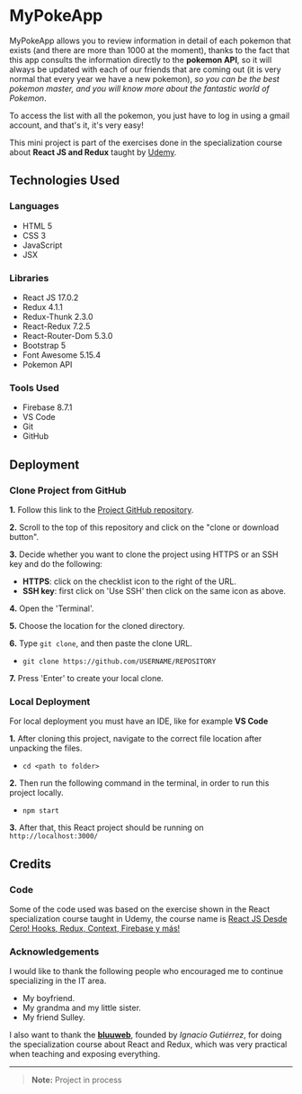 # MyPokeApp

MyPokeApp allows you to review information in detail of each pokemon that exists (and there are more than 1000 at the moment), thanks to the fact that this app consults the information directly to the **pokemon API**, so it will always be updated with each of our friends that are coming out (it is very normal that every year we have a new pokemon), *so you can be the best pokemon master, and you will know more about the fantastic world of Pokemon*.

To access the list with all the pokemon, you just have to log in using a gmail account, and that's it, it's very easy!

This mini project is part of the exercises done in the specialization course about **React JS and Redux** taught by [Udemy](https://www.udemy.com/course/curso-react-js/).

## Technologies Used

### Languages
- HTML 5
- CSS 3
- JavaScript
- JSX

### Libraries
- React JS 17.0.2
- Redux 4.1.1
- Redux-Thunk 2.3.0
- React-Redux 7.2.5
- React-Router-Dom 5.3.0
- Bootstrap 5
- Font Awesome 5.15.4
- Pokemon API

### Tools Used
- Firebase 8.7.1
- VS Code
- Git
- GitHub

## Deployment

### Clone Project from GitHub

**1.** Follow this link to the [Project GitHub repository](https://github.com/cotebarrientos/udemy-redux-exercise).

**2.** Scroll to the top of this repository and click on the "clone or download button".

**3.** Decide whether you want to clone the project using HTTPS or an SSH key and do the following:
- **HTTPS**: click on the checklist icon to the right of the URL.
- **SSH key**: first click on 'Use SSH' then click on the same icon as above.

**4.** Open the 'Terminal'.

**5.** Choose the location for the cloned directory.

**6.** Type `git clone`, and then paste the clone URL.
- `git clone https://github.com/USERNAME/REPOSITORY`

**7.** Press 'Enter' to create your local clone.

### Local Deployment

For local deployment you must have an IDE, like for example **VS Code**

**1.** After cloning this project, navigate to the correct file location after unpacking the files.
- `cd <path to folder>`

**2.** Then run the following command in the terminal, in order to run this project locally.
- `npm start`

**3.** After that, this React project should be running on `http://localhost:3000/` 

## Credits
### Code
Some of the code used was based on the exercise shown in the React specialization course taught in Udemy, the course name is [React JS Desde Cero! Hooks, Redux, Context, Firebase y más!](https://www.udemy.com/course/curso-react-js/)

### Acknowledgements

I would like to thank the following people who encouraged me to continue specializing in the IT area.

- My boyfriend.
- My grandma and my little sister.
- My friend Sulley.

I also want to thank the [**bluuweb**](https://github.com/bluuweb), founded by *Ignacio Gutiérrez*, for doing the specialization course about React and Redux, which was very practical when teaching and exposing everything. 

---

> **Note:** Project in process 